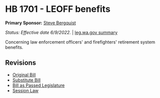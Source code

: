 # HB 1701 - LEOFF benefits
**Primary Sponsor:** [Steve Bergquist](/person/leg/steve.bergquist.md)

*Status: Effective date 6/9/2022.* | [leg.wa.gov summary](https://app.leg.wa.gov/billsummary?BillNumber=1701&Year=2021)

Concerning law enforcement officers' and firefighters' retirement system benefits.

## Revisions
* [Original Bill](1/)
* [Substitute Bill](S/)
* [Bill as Passed Legislature](S.PL/)
* [Session Law](S.SL/)